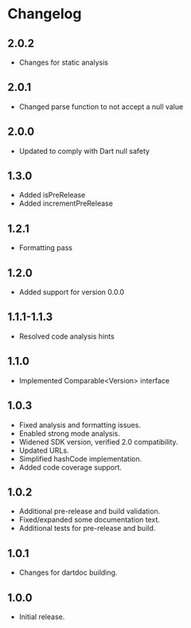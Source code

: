 # Changelog
## 2.0.2
- Changes for static analysis

## 2.0.1
- Changed parse function to not accept a null value

## 2.0.0
- Updated to comply with Dart null safety

## 1.3.0
- Added isPreRelease
- Added incrementPreRelease

## 1.2.1
- Formatting pass

## 1.2.0
- Added support for version 0.0.0

## 1.1.1-1.1.3
- Resolved code analysis hints

## 1.1.0
- Implemented Comparable&lt;Version&gt; interface

## 1.0.3
- Fixed analysis and formatting issues.
- Enabled strong mode analysis.
- Widened SDK version, verified 2.0 compatibility.
- Updated URLs.
- Simplified hashCode implementation.
- Added code coverage support.

## 1.0.2

- Additional pre-release and build validation.
- Fixed/expanded some documentation text.
- Additional tests for pre-release and build.

## 1.0.1

- Changes for dartdoc building.

## 1.0.0

- Initial release.
